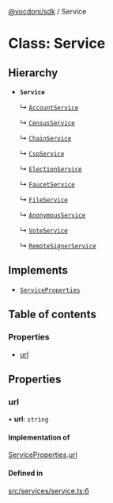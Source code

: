 [@vocdoni/sdk](/sdk) / Service

# Class: Service

## Hierarchy

- **`Service`**

  ↳ [`AccountService`](AccountService)

  ↳ [`CensusService`](CensusService)

  ↳ [`ChainService`](ChainService)

  ↳ [`CspService`](CspService)

  ↳ [`ElectionService`](ElectionService)

  ↳ [`FaucetService`](FaucetService)

  ↳ [`FileService`](FileService)

  ↳ [`AnonymousService`](AnonymousService)

  ↳ [`VoteService`](VoteService)

  ↳ [`RemoteSignerService`](RemoteSignerService)

## Implements

- [`ServiceProperties`](../interfaces/ServiceProperties)

## Table of contents

### Properties

- [url](Service#url)

## Properties

### url

• **url**: `string`

#### Implementation of

[ServiceProperties](../interfaces/ServiceProperties.md).[url](../interfaces/ServiceProperties#url)

#### Defined in

[src/services/service.ts:6](https://github.com/vocdoni/vocdoni-sdk/blob/179c92b4cecfec787d968dc02b519f64ee15c5d3/src/services/service.ts#L6)
